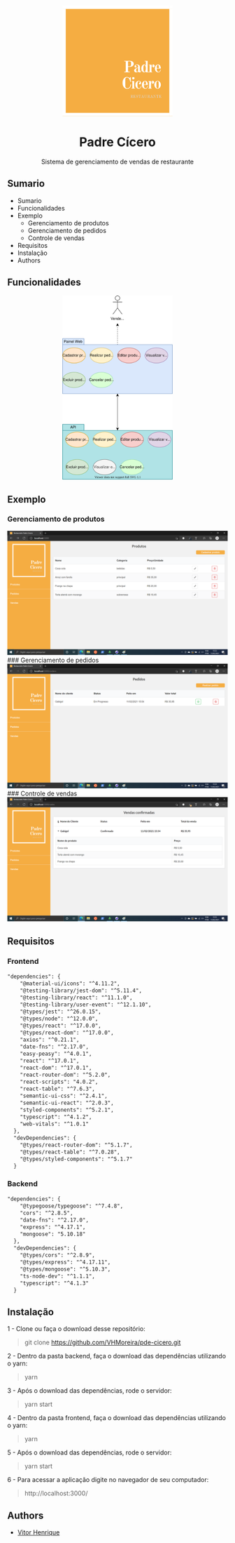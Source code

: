 <p align="center"> 
    <img alt="logo" width='50%' src="https://github.com/VHMoreira/pde-cicero/blob/main/images/logo.png"/>
</p>

<h1 align="center"> Padre Cícero </h1>

<p align="center"> 
    Sistema de gerenciamento de vendas de restaurante
</p>

## Sumario

- Sumario
- Funcionalidades
- Exemplo
  - Gerenciamento de produtos
  - Gerenciamento de pedidos
  - Controle de vendas
- Requisitos
- Instalação
- Authors

## Funcionalidades
<p align="center"> 
    <img alt="func" width='50%' src="https://github.com/VHMoreira/pde-cicero/blob/main/images/funcionalidades.svg"/>
</p>

## Exemplo
### Gerenciamento de produtos
<img alt="prod" width='100%' src="https://github.com/VHMoreira/pde-cicero/blob/main/images/produtos.png"/>
### Gerenciamento de pedidos
<img alt="ped" width='100%' src="https://github.com/VHMoreira/pde-cicero/blob/main/images/pedidos.png"/>
### Controle de vendas
<img alt="ven" width='100%' src="https://github.com/VHMoreira/pde-cicero/blob/main/images/vendas.png"/>

## Requisitos
### Frontend
``` 
"dependencies": {
    "@material-ui/icons": "^4.11.2",
    "@testing-library/jest-dom": "^5.11.4",
    "@testing-library/react": "^11.1.0",
    "@testing-library/user-event": "^12.1.10",
    "@types/jest": "^26.0.15",
    "@types/node": "^12.0.0",
    "@types/react": "^17.0.0",
    "@types/react-dom": "^17.0.0",
    "axios": "^0.21.1",
    "date-fns": "^2.17.0",
    "easy-peasy": "^4.0.1",
    "react": "^17.0.1",
    "react-dom": "^17.0.1",
    "react-router-dom": "^5.2.0",
    "react-scripts": "4.0.2",
    "react-table": "^7.6.3",
    "semantic-ui-css": "^2.4.1",
    "semantic-ui-react": "^2.0.3",
    "styled-components": "^5.2.1",
    "typescript": "^4.1.2",
    "web-vitals": "^1.0.1"
  },
  "devDependencies": {
    "@types/react-router-dom": "^5.1.7",
    "@types/react-table": "^7.0.28",
    "@types/styled-components": "^5.1.7"
  }
 ```
### Backend
``` 
"dependencies": {
    "@typegoose/typegoose": "^7.4.8",
    "cors": "^2.8.5",
    "date-fns": "^2.17.0",
    "express": "^4.17.1",
    "mongoose": "5.10.18"
  },
  "devDependencies": {
    "@types/cors": "^2.8.9",
    "@types/express": "^4.17.11",
    "@types/mongoose": "^5.10.3",
    "ts-node-dev": "^1.1.1",
    "typescript": "^4.1.3"
  }
 ```

## Instalação

1 - Clone ou faça o download desse repositório:

> git clone https://github.com/VHMoreira/pde-cicero.git

2 - Dentro da pasta backend, faça o download das dependências utilizando o yarn:

> yarn

3 - Após o download das dependências, rode o servidor:

> yarn start

4 - Dentro da pasta frontend, faça o download das dependências utilizando o yarn:

> yarn

5 - Após o download das dependências, rode o servidor:

> yarn start

6 - Para acessar a aplicação digite no navegador de seu computador:

> http://localhost:3000/

## Authors

- [Vitor Henrique]("https://github.com/VHMoreira")
